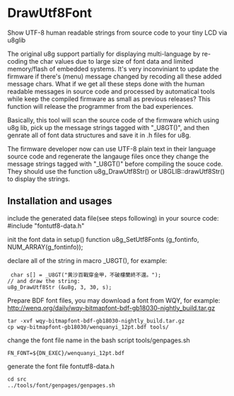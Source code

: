 DrawUtf8Font
============

Show UTF-8 human readable strings from source code to your tiny LCD via u8glib

The original u8g support partially for displaying multi-language by re-coding the char values due to large size of font data and limited memory/flash of embedded systems.
It's very inconviniant to update the firmware if there's (menu) message changed by recoding all these added message chars.
What if we get all these steps done with the human readable messages in source code and processed by automatical tools while keep the compiled firmware as small as previous releases?
This function will release the programmer from the bad experiences.

Basically, this tool will scan the source code of the firmware which using u8g lib, pick up the message strings tagged with "_U8GT()",
and then genrate all of font data structures and save it in .h files for u8g.

The firmware developer now can use UTF-8 plain text in their language source code and regenerate the langauge files once they change the message strings tagged with "_U8GT()" before compiling the souce code.
They should use the function u8g_DrawUtf8Str() or U8GLIB::drawUtf8Str() to display the strings.


Installation and usages
-----------------------

include the generated data file(see steps following) in your source code:
    #include "fontutf8-data.h"


init the font data in setup() function
u8g_SetUtf8Fonts (g_fontinfo, NUM_ARRAY(g_fontinfo));


declare all of the string in macro _U8GT(), for example:

     char s[] = _U8GT("黄沙百戰穿金甲，不破樓蘭終不還。");
    // and draw the string:
    u8g_DrawUtf8Str (&u8g, 3, 30, s);


Prepare BDF font files, you may download a font from WQY, for example: http://wenq.org/daily/wqy-bitmapfont-bdf-gb18030-nightly_build.tar.gz

    tar -xvf wqy-bitmapfont-bdf-gb18030-nightly_build.tar.gz
    cp wqy-bitmapfont-gb18030/wenquanyi_12pt.bdf tools/

change the font file name in the bash script tools/genpages.sh

    FN_FONT=${DN_EXEC}/wenquanyi_12pt.bdf

generate the font file fontutf8-data.h

    cd src
    ../tools/font/genpages/genpages.sh

